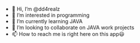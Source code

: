 - 👋 Hi, I’m @dd4realz
- 👀 I’m interested in programming 
- 🌱 I’m currently learning JAVA
- 💞️ I’m looking to collaborate on JAVA work projects
- 📫 How to reach me is right here on this app😃

<!---
dd4realz/dd4realz is a ✨ special ✨ repository because its `README.md` (this file) appears on your GitHub profile.
You can click the Preview link to take a look at your changes.
--->
